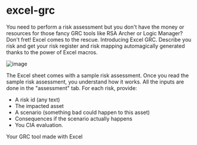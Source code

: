 # excel-grc
You need to perform a risk assessment but you don't have the money or resources for those fancy GRC tools like RSA Archer or Logic Manager? Don't fret! Excel comes to the rescue. Introducing Excel GRC. Describe you risk and get your risk register and risk mapping automagically generated thanks to the power of Excel macros.

![image](https://user-images.githubusercontent.com/103344686/180675029-4cdef0c4-6bd5-406e-afa6-4a98d0ab45e8.png)

The Excel sheet comes with a sample risk assessment. Once you read the sample risk assessment, you understand how it works.
All the inputs are done in the "assessment" tab. For each risk, provide:
- A risk id (any text)
- The impacted asset
- A scenario (something bad could happen to this asset)
- Consequences if the scenario actually happens
- You CIA evaluation.

Your GRC tool made with Excel
